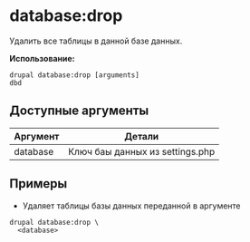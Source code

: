 # database:drop
Удалить все таблицы в данной базе данных.

**Использование:**
```
drupal database:drop [arguments]
dbd
```

## Доступные аргументы
Аргумент | Детали
---------|-------------
database | Ключ баы данных из settings.php

## Примеры
* Удаляет таблицы базы данных переданной в аргументе
```
drupal database:drop \
  <database>
```
